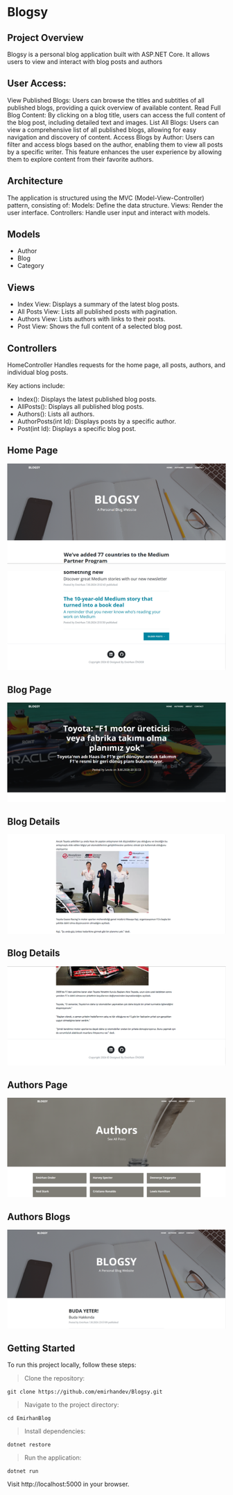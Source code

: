 # Blogsy 

## Project Overview
Blogsy is a personal blog application built with ASP.NET Core. It allows users to view and interact with blog posts and authors

## User Access:
View Published Blogs: Users can browse the titles and subtitles of all published blogs, providing a quick overview of available content.
Read Full Blog Content: By clicking on a blog title, users can access the full content of the blog post, including detailed text and images.
List All Blogs: Users can view a comprehensive list of all published blogs, allowing for easy navigation and discovery of content.
Access Blogs by Author: Users can filter and access blogs based on the author, enabling them to view all posts by a specific writer. This feature enhances the user experience by allowing them to explore content from their favorite authors.

## Architecture
The application is structured using the MVC (Model-View-Controller) pattern, consisting of:
Models: Define the data structure.
Views: Render the user interface.
Controllers: Handle user input and interact with models.

## Models
- Author
- Blog
- Category


## Views
- Index View: Displays a summary of the latest blog posts.
- All Posts View: Lists all published posts with pagination.
- Authors View: Lists authors with links to their posts.
- Post View: Shows the full content of a selected blog post.

## Controllers
HomeController
Handles requests for the home page, all posts, authors, and individual blog posts.

Key actions include:

- Index(): Displays the latest published blog posts.
- AllPosts(): Displays all published blog posts.
- Authors(): Lists all authors.
- AuthorPosts(int Id): Displays posts by a specific author.
- Post(int Id): Displays a specific blog post.

## Home Page
![Home Page](https://github.com/emirhandev/Blogsy/blob/main/EmirhanBlog/Images/1.png)<br/>

![Home Page](https://github.com/emirhandev/Blogsy/blob/main/EmirhanBlog/Images/2.png)<br/>

## Blog Page
![Blog Page](https://github.com/emirhandev/Blogsy/blob/main/EmirhanBlog/Images/3.png)<br/>

## Blog Details
![Blog Details](https://github.com/emirhandev/Blogsy/blob/main/EmirhanBlog/Images/4.png)<br/>

## Blog Details
![Blog Details](https://github.com/emirhandev/Blogsy/blob/main/EmirhanBlog/Images/5.png)<br/>

## Authors Page
![Authors Page](https://github.com/emirhandev/Blogsy/blob/main/EmirhanBlog/Images/6.png)<br/>

## Authors Blogs
![Authors Blogs](https://github.com/emirhandev/Blogsy/blob/main/EmirhanBlog/Images/7.png)<br/>

## Getting Started
To run this project locally, follow these steps:
> Clone the repository:

    git clone https://github.com/emirhandev/Blogsy.git

> Navigate to the project directory:

    cd EmirhanBlog


> Install dependencies:

    dotnet restore

> Run the application:

    dotnet run

Visit http://localhost:5000 in your browser.



